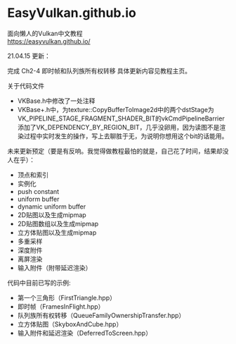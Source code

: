 # EasyVulkan.github.io
面向懒人的Vulkan中文教程<br>
https://easyvulkan.github.io/

21.04.15 更新：

完成 Ch2-4 即时帧和队列族所有权转移
具体更新内容见教程主页。

关于代码文件
* VKBase.h中修改了一处注释
* VKBase+.h中，为texture::CopyBufferToImage2d中的两个dstStage为VK_PIPELINE_STAGE_FRAGMENT_SHADER_BIT的vkCmdPipelineBarrier添加了VK_DEPENDENCY_BY_REGION_BIT，几乎没卵用，因为读图不是渲染过程中实时发生的操作，写上去聊胜于无，为说明你想用这个bit的话能用。

未来更新预定（要是有反响。我觉得做教程最怕的就是，自己花了时间，结果却没人在乎）：
* 顶点和索引
* 实例化
* push constant
* uniform buffer
* dynamic uniform buffer
* 2D贴图以及生成mipmap
* 2D贴图数组以及生成mipmap
* 立方体贴图以及生成mipmap
* 多重采样
* 深度附件
* 离屏渲染
* 输入附件（附带延迟渲染）

代码中目前已写的示例:
* 第一个三角形（FirstTriangle.hpp）
* 即时帧（FramesInFlight.hpp）
* 队列族所有权转移（QueueFamilyOwnershipTransfer.hpp）
* 立方体贴图（SkyboxAndCube.hpp）
* 输入附件和延迟渲染（DeferredToScreen.hpp）
